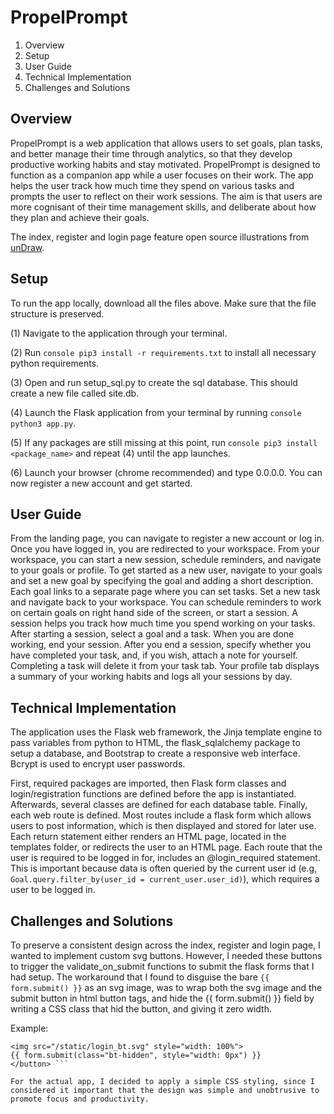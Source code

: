 # PropelPrompt

1. Overview
1. Setup
1. User Guide
1. Technical Implementation
1. Challenges and Solutions 

## Overview

PropelPrompt is a web application that allows users to set goals, plan tasks, and better manage their time through analytics, so that they develop productive working habits and stay motivated. PropelPrompt is designed to function as a companion app while a user focuses on their work. The app helps the user track how much time they spend on various tasks and prompts the user to reflect on their work sessions. The aim is that users are more cognisant of their time management skills, and deliberate about how they plan and achieve their goals.

The index, register and login page feature open source illustrations from <a href=“unDraw.co”>unDraw</a>.

## Setup

To run the app locally, download all the files above. Make sure that the file structure is preserved.

(1) Navigate to the application through your terminal.

(2) Run ```console pip3 install -r requirements.txt``` to install all necessary python requirements.

(3) Open and run setup_sql.py to create the sql database. This should create a new file called site.db.

(4) Launch the Flask application from your terminal by running ```console python3 app.py```.

(5) If any packages are still missing at this point, run ```console pip3 install <package_name>``` and repeat (4) until the app launches.

(6) Launch your browser (chrome recommended) and type 0.0.0.0. You can now register a new account and get started.

## User Guide

From the landing page, you can navigate to register a new account or log in. Once you have logged in, you are redirected to your workspace. From your workspace, you can start a new session, schedule reminders, and navigate to your goals or profile. To get started as a new user, navigate to your goals and set a new goal by specifying the goal and adding a short description. Each goal links to a separate page where you can set tasks. Set a new task and navigate back to your workspace. You can schedule reminders to work on certain goals on right hand side of the screen, or start a session. A session helps you track how much time you spend working on your tasks. After starting a session, select a goal and a task. When you are done working, end your session. After you end a session, specify whether you have completed your task, and, if you wish, attach a note for yourself. Completing a task will delete it from your task tab. Your profile tab displays a summary of your working habits and logs all your sessions by day.

## Technical Implementation

The application uses the Flask web framework, the Jinja template engine to pass variables from python to HTML, the flask_sqlalchemy package to setup a database, and Bootstrap to create a responsive web interface. Bcrypt is used to encrypt user passwords.

First, required packages are imported, then Flask form classes and login/registration functions are defined before the app is instantiated. Afterwards, several classes are defined for each database table. Finally, each web route is defined. Most routes include a flask form which allows users to post information, which is then displayed and stored for later use. Each return statement either renders an HTML page, located in the templates folder, or redirects the user to an HTML page. Each route that the user is required to be logged in for, includes an @login_required statement. This is important because data is often queried by the current user id (e.g, ``` Goal.query.filter_by(user_id = current_user.user_id)```), which requires a user to be logged in.

## Challenges and Solutions

To preserve a consistent design across the index, register and login page, I wanted to implement custom svg buttons. However, I needed these buttons to trigger the validate_on_submit functions to submit the flask forms that I had setup. The workaround that I found to disguise the bare ``` {{  form.submit() }} ``` as an svg image, was to wrap both the svg image and the submit button in html button tags, and hide the {{  form.submit() }} field by writing a CSS class that hid the button, and giving it zero width.

Example:
``` <button type="submit" class="bt-hidden" style="padding: 0px; height: 50px; width: 205px">
<img src="/static/login_bt.svg" style="width: 100%">
{{ form.submit(class="bt-hidden", style="width: 0px") }}
</button> ```

For the actual app, I decided to apply a simple CSS styling, since I considered it important that the design was simple and unobtrusive to promote focus and productivity.
